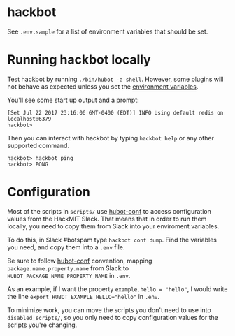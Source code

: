 # hackbot

See `.env.sample` for a list of environment variables that should be set.

# Running hackbot locally

Test hackbot by running `./bin/hubot -a shell`. However, some plugins
will not behave as expected unless you set the 
[environment variables](#configuration).

You'll see some start up output and a prompt:

```
[Set Jul 22 2017 23:16:06 GMT-0400 (EDT)] INFO Using default redis on localhost:6379
hackbot>
```

Then you can interact with hackbot by typing `hackbot help` or any
other supported command.

```
hackbot> hackbot ping
hackbot> PONG
```

# Configuration

Most of the scripts in `scripts/` use [hubot-conf][hubot-conf]
to access configuration values from the HackMIT Slack. That means
that in order to run them locally, you need to copy them from
Slack into your enviroment variables.

To do this, in Slack #botspam type `hackbot conf dump`. Find the
variables you need, and copy them into a `.env` file. 

Be sure to follow [hubot-conf][hubot-conf] convention, mapping
`package.name.property.name` from Slack to 
`HUBOT_PACKAGE_NAME_PROPERTY_NAME` in `.env`.

As an example, if I want the property `example.hello = "hello"`, I
 would write the line `export HUBOT_EXAMPLE_HELLO="hello"` in `.env`.

To minimize work, you can move the scripts you don't need to use
into `disabled_scripts/`, so you only need to copy configuration
values for the scripts you're changing.

[hubot-conf]: https://github.com/anishathalye/hubot-conf

